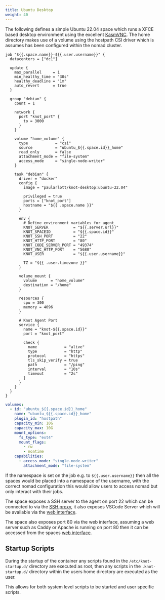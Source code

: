 ```yaml
---
title: Ubuntu Desktop
weight: 40
---
```


The following defines a simple Ubuntu 22.04 space which runs a XFCE based desktop environment using the excellent [KasmVNC](https://github.com/kasmtech/KasmVNC). The home directory makes use of a volume using the hostpath CSI driver which is assumes has been configured within the nomad cluster.

```hcl {filename=Nomad-Job}
job "${{.space.name}}-${{.user.username}}" {
  datacenters = ["dc1"]

  update {
    max_parallel     = 1
    min_healthy_time = "30s"
    healthy_deadline = "1m"
    auto_revert      = true
  }

  group "debian" {
    count = 1

    network {
      port "knot_port" {
        to = 3000
      }
    }

    volume "home_volume" {
      type            = "csi"
      source          = "ubuntu_${{.space.id}}_home"
      read_only       = false
      attachment_mode = "file-system"
      access_mode     = "single-node-writer"
    }

    task "debian" {
      driver = "docker"
      config {
        image = "paularlott/knot-desktop:ubuntu-22.04"

        privileged = true
        ports = ["knot_port"]
        hostname = "${{ .space.name }}"
      }

      env {
        # Define environment variables for agent
        KNOT_SERVER           = "${{.server.url}}"
        KNOT_SPACEID          = "${{.space.id}}"
        KNOT_SSH_PORT         = "22"
        KNOT_HTTP_PORT        = "80"
        KNOT_CODE_SERVER_PORT = "49374"
        KNOT_VNC_HTTP_PORT    = "5680"
        KNOT_USER             = "${{.user.username}}"

        TZ = "${{ .user.timezone }}"
      }

      volume_mount {
        volume      = "home_volume"
        destination = "/home"
      }

      resources {
        cpu = 300
        memory = 4096
      }

      # Knot Agent Port
      service {
        name = "knot-${{.space.id}}"
        port = "knot_port"

        check {
          name            = "alive"
          type            = "http"
          protocol        = "https"
          tls_skip_verify = true
          path            = "/ping"
          interval        = "10s"
          timeout         = "2s"
        }
      }
    }
  }
}
```

```yaml {filename=Volume-Definition}
volumes:
  - id: "ubuntu_${{.space.id}}_home"
    name: "ubuntu_${{.space.id}}_home"
    plugin_id: "hostpath"
    capacity_min: 10G
    capacity_max: 10G
    mount_options:
      fs_type: "ext4"
      mount_flags:
        - rw
        - noatime
    capabilities:
      - access_mode: "single-node-writer"
        attachment_mode: "file-system"
```

If the namespace is set on the job e.g. to `${{.user.username}}` then all the spaces would be placed into a namespace of the username, with the correct nomad configuration this would allow users to access nomad but only interact with their jobs.

The space exposes a SSH server to the agent on port 22 which can be connected to via the [SSH proxy](/docs/working-with-spaces/ssh), it also exposes VSCode Server which will be available via the [web interface](/docs/working-with-spaces/code-server).

The space also exposes port 80 via the web interface, assuming a web server such as Caddy or Apache is running on port 80 then it can be accessed from the spaces [web interface](/docs/working-with-spaces/web-server).

## Startup Scripts

During the startup of the container any scripts found in the `/etc/knot-startup.d/` directory are executed as root, then any scripts in the `.knot-startup.d/` directory within the users home directory are executed as the user.

This allows for both system level scripts to be started and user specific scripts.
